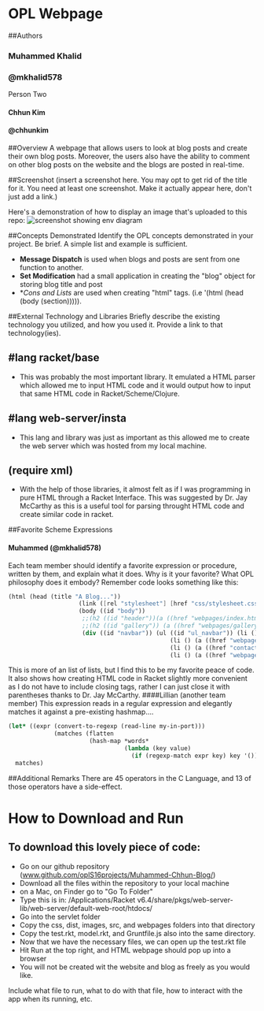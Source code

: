 # OPL Webpage

##Authors
### Muhammed Khalid
### @mkhalid578

Person Two
#### Chhun Kim 
#### @chhunkim

##Overview
A webpage that allows users to look at blog posts and create their own blog posts. Moreover, the users also 
have the ability to comment on other blog posts on the website and the blogs are posted in real-time.

##Screenshot
(insert a screenshot here. You may opt to get rid of the title for it. You need at least one screenshot. Make it actually appear here, don't just add a link.)

Here's a demonstration of how to display an image that's uploaded to this repo:
![screenshot showing env diagram](withdraw.png)

##Concepts Demonstrated
Identify the OPL concepts demonstrated in your project. Be brief. A simple list and example is sufficient. 
* **Message Dispatch** is used when blogs and posts are sent from one function to another. 
* **Set Modification** had a small application in creating the "blog" object for storing blog title and post
* **Cons and Lists* are used when creating "html" tags. (i.e '(html (head (body (section))))). 

##External Technology and Libraries
Briefly describe the existing technology you utilized, and how you used it. Provide a link to that technology(ies).
## #lang racket/base
* This was probably the most important library. It emulated a HTML parser which allowed me to input HTML code and it would 
output how to input that same HTML code in Racket/Scheme/Clojure.

## #lang web-server/insta
* This lang and library was just as important as this allowed me to create the web server which was hosted from my local machine. 

## (require xml)
* With the help of those libraries, it almost felt as if I was programming in pure HTML through a Racket Interface. This was suggested by Dr. Jay McCarthy as this is a useful tool for parsing throught HTML code and create similar code in racket. 


##Favorite Scheme Expressions
#### Muhammed (@mkhalid578)
Each team member should identify a favorite expression or procedure, written by them, and explain what it does. Why is it your favorite? What OPL philosophy does it embody?
Remember code looks something like this:
```scheme
(html (head (title "A Blog..."))
                    (link ([rel "stylesheet"] [href "css/stylesheet.css"] [type "text/css"]))
                    (body ((id "body"))
                     ;;(h2 ((id "header"))(a ((href "webpages/index.html")) "My Blog"))
                     ;;(h2 ((id "gallery")) (a ((href "webpages/gallery.html")) "Our Gallery"))
                     (div ((id "navbar")) (ul ((id "ul_navbar")) (li () (a ((href "standalone.rkt")) "Home"))
                                              (li () (a ((href "webpages/gallery.html")) "OPL Gallery"))
                                              (li () (a ((href "contact.html")) "Contact"))
                                              (li () (a ((href "webpages/about.html")) "About Us"))))
```
This is more of an list of lists, but I find this to be my favorite peace of code. It also shows how creating HTML 
code in Racket slightly more convenient as I do not have to include closing tags, rather I can just close it with parentheses thanks to Dr. Jay McCarthy. 
####Lillian (another team member)
This expression reads in a regular expression and elegantly matches it against a pre-existing hashmap....
```scheme
(let* ((expr (convert-to-regexp (read-line my-in-port)))
             (matches (flatten
                       (hash-map *words*
                                 (lambda (key value)
                                   (if (regexp-match expr key) key '()))))))
  matches)
```

##Additional Remarks
There are 45 operators in the C Language, and 13 of those operators have a side-effect. 

# How to Download and Run
## To download this lovely piece of code: 
* Go on our github repository (www.github.com/oplS16projects/Muhammed-Chhun-Blog/)
* Download all the files within the repository to your local machine
* on a Mac, on Finder go to "Go To Folder"
* Type this is in: /Applications/Racket v6.4/share/pkgs/web-server-lib/web-server/default-web-root/htdocs/
* Go into the servlet folder
* Copy the css, dist, images, src, and webpages folders into that directory
* Copy the test.rkt, model.rkt, and Gruntfile.js also into the same directory. 
* Now that we have the necessary files, we can open up the test.rkt file 
* Hit Run at the top right, and HTML webpage should pop up into a browser 
* You will not be created wit the website and blog as freely as you would like. 


Include what file to run, what to do with that file, how to interact with the app when its running, etc. 
